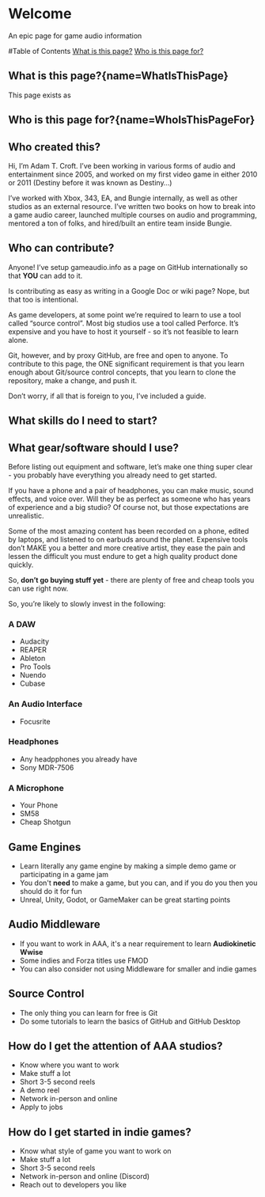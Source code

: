 # Welcome
An epic page for game audio information

#Table of Contents
[What is this page?](#WhatIsThisPage)
[Who is this page for?](#WhoIsThisPageFor)

## What is this page?[](#){name=WhatIsThisPage}
This page exists as 

## Who is this page for?[](#){name=WhoIsThisPageFor}

## Who created this?
Hi, I’m Adam T. Croft.  I’ve been working in various forms of audio and entertainment since 2005, and worked on my first video game in either 2010 or 2011 (Destiny before it was known as Destiny…)

I’ve worked with Xbox, 343, EA, and Bungie internally, as well as other studios as an external resource.  I’ve written two books on how to break into a game audio career, launched multiple courses on audio and programming, mentored a ton of folks, and hired/built an entire team inside Bungie.

## Who can contribute?
Anyone!  I’ve setup gameaudio.info as a page on GitHub internationally so that **YOU** can add to it.

Is contributing as easy as writing in a Google Doc or wiki page?  Nope, but that too is intentional.

As game developers, at some point we’re required to learn to use a tool called “source control”.  Most big studios use a tool called Perforce.  It’s expensive and you have to host it yourself - so it’s not feasible to learn alone.

Git, however, and by proxy GitHub, are free and open to anyone.  To contribute to this page, the ONE significant requirement is that you learn enough about Git/source control concepts, that you learn to clone the repository, make a change, and push it.

Don’t worry, if all that is foreign to you, I’ve included a guide.

## What skills do I need to start?

## What gear/software should I use?
Before listing out equipment and software, let’s make one thing super clear - you probably have everything you already need to get started.

If you have a phone and a pair of headphones, you can make music, sound effects, and voice over.  Will they be as perfect as someone who has years of experience and a big studio?  Of course not, but those expectations are unrealistic.

Some of the most amazing content has been recorded on a phone, edited by laptops, and listened to on earbuds around the planet.  Expensive tools don’t MAKE you a better and more creative artist, they ease the pain and lessen the difficult you must endure to get a high quality product done quickly.

So, **don’t go buying stuff yet** - there are plenty of free and cheap tools you can use right now.

So, you’re likely to slowly invest in the following:

### A DAW
* Audacity
* REAPER
* Ableton
* Pro Tools
* Nuendo
* Cubase

### An Audio Interface
* Focusrite

### Headphones
* Any headpphones you already have
* Sony MDR-7506

### A Microphone
* Your Phone
* SM58
* Cheap Shotgun

## Game Engines
* Learn literally any game engine by making a simple demo game or participating 
  in a game jam
* You don't **need** to make a game, but you can, and if you do you then you 
  should do it for fun
* Unreal, Unity, Godot, or GameMaker can be great starting points

## Audio Middleware
* If you want to work in AAA, it's a near requirement to learn **Audiokinetic 
  Wwise**
* Some indies and Forza titles use FMOD
* You can also consider not using Middleware for smaller and indie games

## Source Control
* The only thing you can learn for free is Git
* Do some tutorials to learn the basics of GitHub and GitHub Desktop

## How do I get the attention of AAA studios?
* Know where you want to work
* Make stuff a lot
* Short 3-5 second reels
* A demo reel
* Network in-person and online
* Apply to jobs

## How do I get started in indie games?
* Know what style of game you want to work on
* Make stuff a lot
* Short 3-5 second reels
* Network in-person and online (Discord)
* Reach out to developers you like
